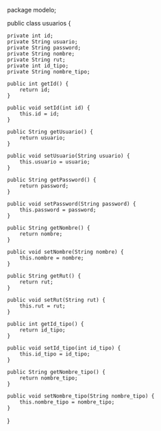 
package modelo;

public class usuarios {
    
    private int id;
    private String usuario;
    private String password;
    private String nombre;
    private String rut;
    private int id_tipo;
    private String nombre_tipo;

    public int getId() {
        return id;
    }

    public void setId(int id) {
        this.id = id;
    }

    public String getUsuario() {
        return usuario;
    }

    public void setUsuario(String usuario) {
        this.usuario = usuario;
    }

    public String getPassword() {
        return password;
    }

    public void setPassword(String password) {
        this.password = password;
    }

    public String getNombre() {
        return nombre;
    }

    public void setNombre(String nombre) {
        this.nombre = nombre;
    }

    public String getRut() {
        return rut;
    }

    public void setRut(String rut) {
        this.rut = rut;
    }

    public int getId_tipo() {
        return id_tipo;
    }

    public void setId_tipo(int id_tipo) {
        this.id_tipo = id_tipo;
    }   

    public String getNombre_tipo() {
        return nombre_tipo;
    }

    public void setNombre_tipo(String nombre_tipo) {
        this.nombre_tipo = nombre_tipo;
    }
    
}
